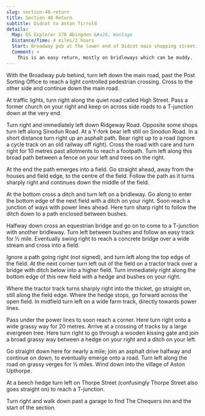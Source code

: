 ```yaml
---
slug: section-48-return
title: Section 48 Return
subtitle: Didcot to Aston Tirrold
details:
  Map: OS Explorer 170 Abingdon &#x26; Wantage
  Distance/Time: 4 miles/2 hours
  Start: Broadway pub at the lower end of Didcot main shopping street.
  Comment: >
    This is an easy return, mostly on bridleways which can be muddy.
---
```

With the Broadway pub behind, turn left down the main road, past the Post Sorting Office to reach a light controlled pedestrian crossing. Cross to the other side and continue down the main road.

At traffic lights, turn right along the quiet road called High Street. Pass a former church on your right and keep on across side roads to a T-junction down at the very end.

Turn right and immediately left down Ridgeway Road. Opposite some shops turn left along Sinodun Road. At a Y-fork bear left still on Sinodun Road. In a short distance turn right up an asphalt path. Bear right up to a road (ignore a cycle track on an old railway off right). Cross the road with care and turn right for 10 metres past allotments to reach a footpath. Turn left along this broad path between a fence on your left and trees on the right.

At the end the path emerges into a field. Go straight ahead, away from the houses and field edge, to the centre of the field. Follow the path as it turns sharply right and continues down the middle of the field.

At the bottom cross a ditch and turn left on a bridleway. Go along to enter the bottom edge of the next field with a ditch on your right. Soon reach a junction of ways with power lines ahead. Here turn sharp right to follow the ditch down to a path enclosed between bushes.

Halfway down cross an equestrian bridge and go on to come to a T-junction with another bridleway. Turn left between bushes and follow an easy track for ½ mile. Eventually swing right to reach a concrete bridge over a wide stream and cross into a field.

Ignore a path going right (not signed), and turn left along the top edge of the field. At the next corner turn left out of the field on a tractor track over a bridge with ditch below into a higher field. Turn immediately right along the bottom edge of this new field with a hedge and bushes on your right.

Where the tractor track turns sharply right into the thicket, go straight on, still along the field edge. Where the hedge stops, go forward across the open field. In midfield turn left on a wide farm track, directly towards power lines.

Pass under the power lines to soon reach a corner. Here turn right onto a wide grassy way for 20 metres. Arrive at a crossing of tracks by a large evergreen tree. Here turn right to go through a wooden kissing gate and join a broad grassy way between a hedge on your right and a ditch on your left.

Go straight down here for nearly a mile; join an asphalt drive halfway and continue on down, to eventually emerge onto a road. Turn left along the road on grassy verges for ½ miles. Wind down into the village of Aston Upthorpe.

At a beech hedge turn left on Thorpe Street (confusingly Thorpe Street also goes straight on) to reach a T-junction.

Turn right and walk down past a garage to find The Chequers inn and the start of the section.

